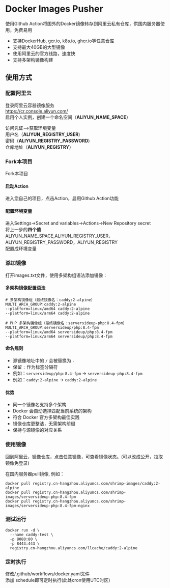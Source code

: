 # Docker Images Pusher

使用Github Action将国外的Docker镜像转存到阿里云私有仓库，供国内服务器使用，免费易用<br>
- 支持DockerHub, gcr.io, k8s.io, ghcr.io等任意仓库<br>
- 支持最大40GB的大型镜像<br>
- 使用阿里云的官方线路，速度快<br>
- 支持多架构镜像构建<br>

## 使用方式

### 配置阿里云
登录阿里云容器镜像服务<br>
https://cr.console.aliyun.com/<br>
启用个人实例，创建一个命名空间（**ALIYUN_NAME_SPACE**）

访问凭证–>获取环境变量<br>
用户名（**ALIYUN_REGISTRY_USER**)<br>
密码（**ALIYUN_REGISTRY_PASSWORD**)<br>
仓库地址（**ALIYUN_REGISTRY**）<br>

### Fork本项目
Fork本项目<br>
#### 启动Action
进入您自己的项目，点击Action，启用Github Action功能<br>
#### 配置环境变量
进入Settings->Secret and variables->Actions->New Repository secret<br>
将上一步的**四个值**<br>
ALIYUN_NAME_SPACE,ALIYUN_REGISTRY_USER，ALIYUN_REGISTRY_PASSWORD，ALIYUN_REGISTRY<br>
配置成环境变量

### 添加镜像
打开images.txt文件，使用多架构组语法添加镜像：

#### 多架构镜像配置语法
```
# 多架构镜像组（最终镜像名：caddy:2-alpine）
MULTI_ARCH_GROUP:caddy:2-alpine
--platform=linux/amd64 caddy:2-alpine
--platform=linux/arm64 caddy:2-alpine

# PHP 多架构镜像组（最终镜像名：serversideup-php:8.4-fpm）
MULTI_ARCH_GROUP:serversideup/php:8.4-fpm
--platform=linux/amd64 serversideup/php:8.4-fpm
--platform=linux/arm64 serversideup/php:8.4-fpm
```

#### 命名规则
- 源镜像地址中的 `/` 会被替换为 `-`
- 保留 `:` 作为标签分隔符
- 例如：`serversideup/php:8.4-fpm` → `serversideup-php:8.4-fpm`
- 例如：`caddy:2-alpine` → `caddy:2-alpine`

#### 优势
- 同一个镜像名支持多个架构
- Docker 会自动选择匹配当前系统的架构
- 符合 Docker 官方多架构最佳实践
- 镜像仓库更整洁，无需架构前缀
- 保持与源镜像的对应关系

### 使用镜像
回到阿里云，镜像仓库，点击任意镜像，可查看镜像状态。(可以改成公开，拉取镜像免登录)

在国内服务器pull镜像, 例如：<br>
```
docker pull registry.cn-hangzhou.aliyuncs.com/shrimp-images/caddy:2-alpine
docker pull registry.cn-hangzhou.aliyuncs.com/shrimp-images/serversideup-php:8.4-fpm
docker pull registry.cn-hangzhou.aliyuncs.com/shrimp-images/serversideup-php:8.4-fpm-nginx
```

### 测试运行
```
docker run -d \
  --name caddy-test \
  -p 8080:80 \
  -p 8443:443 \
  registry.cn-hangzhou.aliyuncs.com/llcache/caddy:2-alpine
```

### 定时执行
修改/.github/workflows/docker.yaml文件<br>
添加 schedule即可定时执行(此处cron使用UTC时区)
